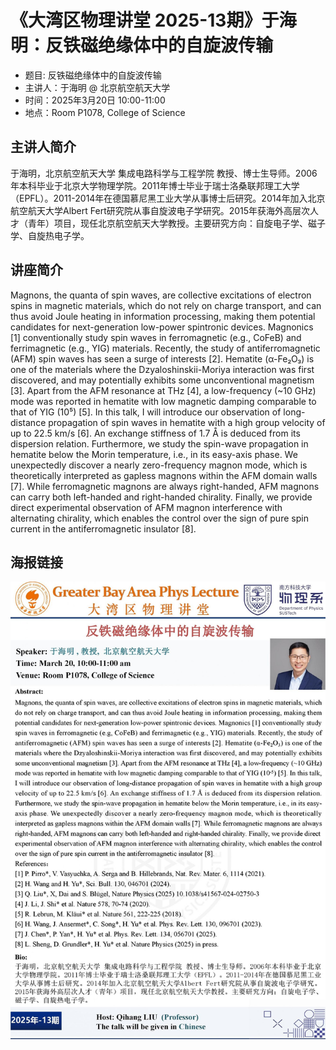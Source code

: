 # 《大湾区物理讲堂 2025-13期》于海明：反铁磁绝缘体中的自旋波传输

* 题目: 反铁磁绝缘体中的自旋波传输
* 主讲人：于海明 @ 北京航空航天大学
* 时间：2025年3月20日 10:00-11:00
* 地点：Room P1078, College of Science

## 主讲人简介
于海明，北京航空航天大学 集成电路科学与工程学院 教授、博士生导师。2006年本科毕业于北京大学物理学院。2011年博士毕业于瑞士洛桑联邦理工大学（EPFL）。2011-2014年在德国慕尼黑工业大学从事博士后研究。2014年加入北京航空航天大学Albert Fert研究院从事自旋波电子学研究。2015年获海外高层次人才（青年）项目，现任北京航空航天大学教授。主要研究方向：自旋电子学、磁子学、自旋热电子学。

## 讲座简介
Magnons, the quanta of spin waves, are collective excitations of electron spins in magnetic materials, which do not rely on charge transport, and can thus avoid Joule heating in information processing, making them potential candidates for next-generation low-power spintronic devices. Magnonics [1] conventionally study spin waves in ferromagnetic (e.g., CoFeB) and ferrimagnetic (e.g., YIG) materials. Recently, the study of antiferromagnetic (AFM) spin waves has seen a surge of interests [2]. Hematite (α-Fe₂O₃) is one of the materials where the Dzyaloshinskii-Moriya interaction was first discovered, and may potentially exhibits some unconventional magnetism [3]. Apart from the AFM resonance at THz [4], a low-frequency (~10 GHz) mode was reported in hematite with low magnetic damping comparable to that of YIG (10⁵) [5]. In this talk, I will introduce our observation of long-distance propagation of spin waves in hematite with a high group velocity of up to 22.5 km/s [6]. An exchange stiffness of 1.7 Å is deduced from its dispersion relation. Furthermore, we study the spin-wave propagation in hematite below the Morin temperature, i.e., in its easy-axis phase. We unexpectedly discover a nearly zero-frequency magnon mode, which is theoretically interpreted as gapless magnons within the AFM domain walls [7]. While ferromagnetic magnons are always right-handed, AFM magnons can carry both left-handed and right-handed chirality. Finally, we provide direct experimental observation of AFM magnon interference with alternating chirality, which enables the control over the sign of pure spin current in the antiferromagnetic insulator [8].

## 海报链接
![](./2025-03-20T10-00-00_于海明.jpg)